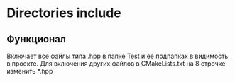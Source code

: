 # Directories include

## Функционал

Включает все файлы типа .hpp в папке Test и ее подпапках в видимость в проекте.
Для включения других файлов в CMakeLists.txt на 8 строчке изменить *.hpp
